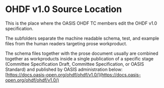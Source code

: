 # OHDF v1.0 Source Location

This is the place where the OASIS OHDF TC members edit the OHDF v1.0 specification.

The subfolders separate the machine readable schema, test, and example files
from the human readers targeting prose workproduct.

The schema files together with the prose document usually are combined together
as workproducts inside a single publication of a specific stage (Committee
Specification Draft, Committee Specification, or OASIS Standard) and
published by OASIS administration below:
[https://docs.oasis-open.org/ohdf/ohdf/v1.0/](https://docs.oasis-open.org/ohdf/ohdf/v1.0/)
